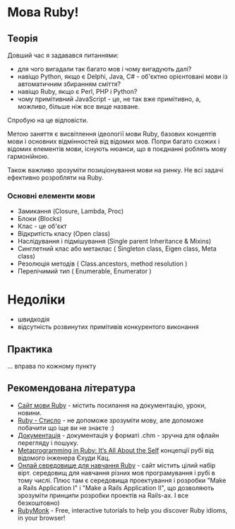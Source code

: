 # Мова Ruby!

## Теорія

Довший час я задавався питаннями: 
- для чого вигадали так багато мов і чому вигадують далі? 
- навіщо Python, якщо є Delphi, Java, C# - 
 об'єктно орієнтовані мови із автоматичним збиранням сміття?
- навіщо Ruby, якщо є Perl, PHP і Python?
- чому примітивний JavaScript - це, не так вже примітивно, 
 а, можливо, більше ніж все вище назване.

Спробую на це відповісти.

Метою заняття є висвітлення ідеології мови Ruby, 
базових концептів мови і основних відмінностей від відомих мов.
Попри багато схожих і відомих елементів мови, існують нюанси, 
що в поєднанні роблять мову гармонійною.

Також важливо зрозуміти позиціонування мови на ринку. 
Не всі задачі ефективно розробляти на Ruby.


### Основні елементи мови

- Замикання (Closure, Lambda, Proc)
- Блоки (Blocks)
- Клас - це об'єкт
- Відкритість класу (Open class)
- Наслідування і підмішування (Single parent Inheritance & Mixins)
- Синглетний клас або метаклас ( Singleton class, Eigen class, Meta class)
- Резолюція методів ( Class.ancestors, method resolution )
- Перелічимий тип ( Enumerable, Enumerator )

# Недоліки
- швидкодія
- відсутність розвинутих примітивів конкурентого виконання


## Практика

... вправа по кожному пункту

## Рекомендована література

- [Сайт мови Ruby](https://www.ruby-lang.org/en/) - містить посилання на документацію, уроки, новини.
- [Ruby - Стисло](http://zenspider.com/Languages/Ruby/QuickRef.html) - 
 не допоможе зрозуміти мову, але допоможе побачити що іще ви не знаєте :)
- [Документація](http://rubyinstaller.org/downloads/) - 
 документація у форматі .chm - зручна для офлайн перегляду і пошуку.
- [Metaprogramming in Ruby: It’s All About the Self](http://yehudakatz.com/2009/11/15/metaprogramming-in-ruby-its-all-about-the-self/)
 концепції рубі від відомого інженера Єхуди Кац.
- [Онлай середовище для навчання Ruby](http://www.codecademy.com/en/tracks/ruby) - сайт містить цілий набір вірт. середовищ для навчання різних мов програмування і рубі в тому числі. Плюс там є середовища проектування і розробки "Make a Rails Application I" і "Make a Rails Application II", що дозволяють зрозуміти принципи розробки проектів на Rails-ах. І все безкоштовно)
- [RubyMonk](https://rubymonk.com/) - Free, interactive tutorials to help you discover Ruby idioms, in your browser!



